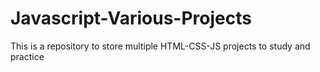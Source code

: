 # Javascript-Various-Projects
This is a repository to store multiple HTML-CSS-JS projects to study and practice
